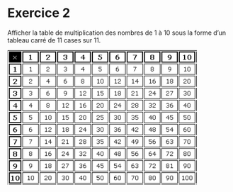 # Exercice 2

Afficher la table de multiplication des nombres de 1 à 10 sous la forme d’un tableau carré de 11 cases sur 11.

![table](images/table.png)
